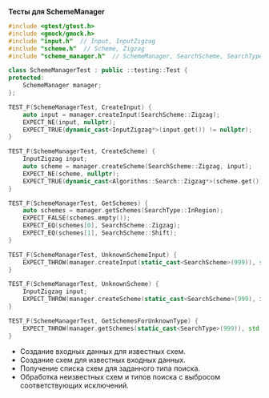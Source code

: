 **Тесты для SchemeManager**

```cpp
#include <gtest/gtest.h>
#include <gmock/gmock.h>
#include "input.h"  // Input, InputZigzag
#include "scheme.h"  // Scheme, Zigzag
#include "scheme_manager.h"  // SchemeManager, SearchScheme, SearchType

class SchemeManagerTest : public ::testing::Test {
protected:
    SchemeManager manager;
};

TEST_F(SchemeManagerTest, CreateInput) {
    auto input = manager.createInput(SearchScheme::Zigzag);
    EXPECT_NE(input, nullptr);
    EXPECT_TRUE(dynamic_cast<InputZigzag*>(input.get()) != nullptr);
}

TEST_F(SchemeManagerTest, CreateScheme) {
    InputZigzag input;
    auto scheme = manager.createScheme(SearchScheme::Zigzag, input);
    EXPECT_NE(scheme, nullptr);
    EXPECT_TRUE(dynamic_cast<Algorithms::Search::Zigzag*>(scheme.get()) != nullptr);
}

TEST_F(SchemeManagerTest, GetSchemes) {
    auto schemes = manager.getSchemes(SearchType::InRegion);
    EXPECT_FALSE(schemes.empty());
    EXPECT_EQ(schemes[0], SearchScheme::Zigzag);
    EXPECT_EQ(schemes[1], SearchScheme::Shift);
}

TEST_F(SchemeManagerTest, UnknownSchemeInput) {
    EXPECT_THROW(manager.createInput(static_cast<SearchScheme>(999)), std::invalid_argument);
}

TEST_F(SchemeManagerTest, UnknownScheme) {
    InputZigzag input;
    EXPECT_THROW(manager.createScheme(static_cast<SearchScheme>(999), input), std::invalid_argument);
}

TEST_F(SchemeManagerTest, GetSchemesForUnknownType) {
    EXPECT_THROW(manager.getSchemes(static_cast<SearchType>(999)), std::out_of_range);
}
```

- Создание входных данных для известных схем.
- Создание схем для известных входных данных.
- Получение списка схем для заданного типа поиска.
- Обработка неизвестных схем и типов поиска с выбросом соответствующих исключений.